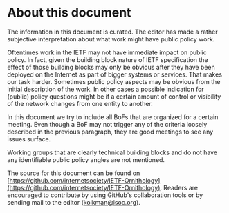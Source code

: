 # About this document

The information in this document is curated. The editor has made a rather subjective interpretation about what work might have public policy work.

Oftentimes work in the IETF may not have immediate impact on public policy. In fact, given the building block nature of IETF specification the effect of those building blocks may only be obvious after they have been deployed on the Internet as part of bigger systems or services. That makes our task harder. Sometimes public policy aspects may be obvious from the initial description of the work. In other cases a possible indication for (public) policy questions might be if a certain amount of control or visibility of the network changes from one entity to another. 

In this document we try to include all BoFs that are organized for a certain meeting. Even though a BoF may not trigger any of the criteria loosely described in the previous paragraph, they are good meetings to see any issues surface.

Working groups that are clearly technical building blocks and do not have any identifiable public policy angles are not mentioned.

The source for this document can be found on
[https://github.com/internetsociety/IETF-Ornithology](https://github.com/internetsociety/IETF-Ornithology). Readers are encouraged to
contribute by using GitHub's collaboration tools or by sending mail to the editor (kolkman@isoc.org).
